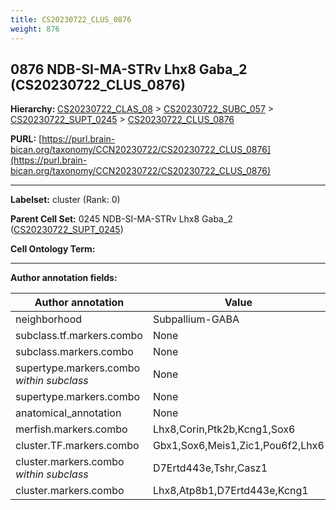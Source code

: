 ```yaml
---
title: CS20230722_CLUS_0876
weight: 876
---
```

## 0876 NDB-SI-MA-STRv Lhx8 Gaba_2 (CS20230722_CLUS_0876)
<b>Hierarchy: </b>
[CS20230722_CLAS_08](../CS20230722_CLAS_08) >
[CS20230722_SUBC_057](../CS20230722_SUBC_057) >
[CS20230722_SUPT_0245](../CS20230722_SUPT_0245) >
[CS20230722_CLUS_0876](../CS20230722_CLUS_0876)

**PURL:** [https://purl.brain-bican.org/taxonomy/CCN20230722/CS20230722_CLUS_0876](https://purl.brain-bican.org/taxonomy/CCN20230722/CS20230722_CLUS_0876)

---


**Labelset:** cluster (Rank: 0)

**Parent Cell Set:** 0245 NDB-SI-MA-STRv Lhx8 Gaba_2 ([CS20230722_SUPT_0245](../CS20230722_SUPT_0245))



**Cell Ontology Term:** 

[MARKER GENES.]: #


---

[TRANSFERRED ANNOTATIONS.]: #


[AUTHOR ANNOTATION FIELDS.]: #


**Author annotation fields:**

| Author annotation | Value |
|-------------------|-------|
|neighborhood|Subpallium-GABA|
|subclass.tf.markers.combo|None|
|subclass.markers.combo|None|
|supertype.markers.combo _within subclass_|None|
|supertype.markers.combo|None|
|anatomical_annotation|None|
|merfish.markers.combo|Lhx8,Corin,Ptk2b,Kcng1,Sox6|
|cluster.TF.markers.combo|Gbx1,Sox6,Meis1,Zic1,Pou6f2,Lhx6|
|cluster.markers.combo _within subclass_|D7Ertd443e,Tshr,Casz1|
|cluster.markers.combo|Lhx8,Atp8b1,D7Ertd443e,Kcng1|
